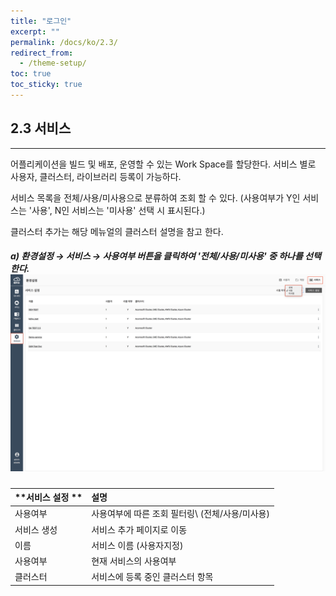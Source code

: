 ```yaml
---
title: "로그인"
excerpt: ""
permalink: /docs/ko/2.3/
redirect_from:
  - /theme-setup/
toc: true
toc_sticky: true
---
```


## 2.3 서비스

---

어플리케이션을 빌드 및 배포, 운영할 수 있는 Work Space를 할당한다. 서비스 별로 사용자, 클러스터, 라이브러리 등록이 가능하다.

서비스 목록을 전체/사용/미사용으로 분류하여 조회 할 수 있다. \(사용여부가 Y인 서비스는 '사용', N인 서비스는 '미사용' 선택 시 표시된다.\)

클러스터 추가는 해당 메뉴얼의 클러스터 설명을 참고 한다.

##### a\) 환경설정 → 서비스 →  사용여부 버튼을 클릭하여 '전체/사용/미사용' 중 하나를 선택한다.![](/assets/KR/3.0.0/2.3_1.png)

| **서비스 설정 ** | **설명** |
| :--- | :--- |
| 사용여부 | 사용여부에 따른 조회 필터링\ (전체/사용/미사용\) |
| 서비스 생성 | 서비스 추가 페이지로 이동 |
| 이름 | 서비스 이름 \(사용자지정\) |
| 사용여부 | 현재 서비스의 사용여부 |
| 클러스터 | 서비스에 등록 중인 클러스터 항목 |
